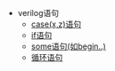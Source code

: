 * verilog语句
   * [case(x,z)语句](case(x,z)语句.md)
   * [if语句](if语句.md)
   * [some语句(如begin..)](some语句(如begin..).md)
   * [循环语句](循环语句.md)
